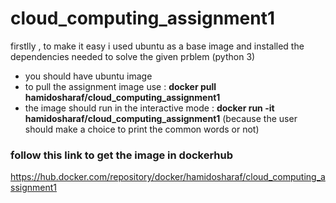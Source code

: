 # cloud_computing_assignment1
firstlly , to make it easy i used ubuntu as a base image and installed the dependencies needed to solve the given prblem (python 3)
* you should have ubuntu image 
* to pull the assignment image use : **docker pull hamidosharaf/cloud_computing_assignment1**
* the image should run in the interactive mode : **docker run -it hamidosharaf/cloud_computing_assignment1**
(because the user should make a choice to print the common words or not)
### follow this link to get the image in dockerhub
https://hub.docker.com/repository/docker/hamidosharaf/cloud_computing_assignment1
